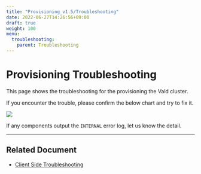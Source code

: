 ```yaml
---
title: "Provisioning_v1.5/Troubleshooting"
date: 2022-06-27T14:26:56+09:00
draft: true
weight: 100
menu:
  troubleshooting:
    parent: Troubleshooting
---
```


# Provisioning Troubleshooting

This page shows the troubleshooting for the provisioning the Vald cluster.

If you encounter the trouble, please confirm the below chart and try to fix it.

<img src="/images/v1.5/troubleshooting/provisioning_flow_chart.svg" />

If any components output the `INTERNAL` error log, let us know the detail.

---

## Related Document

- [Client Side Troubleshooting](/docs/v1.5/troubleshooting/client-side)

